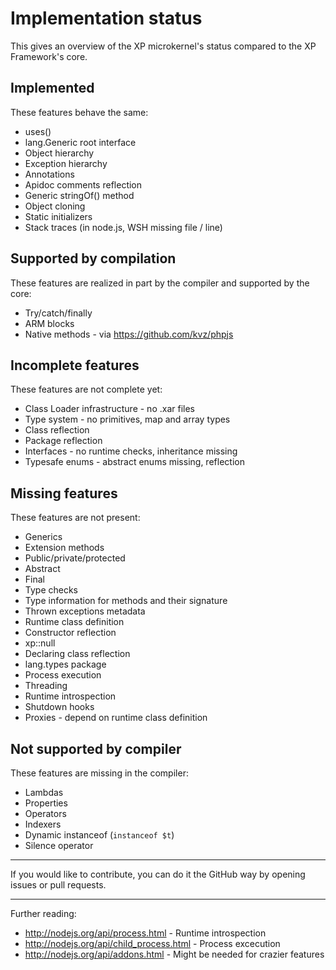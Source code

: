 Implementation status
=====================
This gives an overview of the XP microkernel's status compared to the
XP Framework's core.

Implemented
-----------
These features behave the same:

* uses()
* lang.Generic root interface
* Object hierarchy
* Exception hierarchy
* Annotations
* Apidoc comments reflection
* Generic stringOf() method
* Object cloning
* Static initializers
* Stack traces (in node.js, WSH missing file / line)

Supported by compilation
------------------------
These features are realized in part by the compiler and supported by the core:

* Try/catch/finally
* ARM blocks
* Native methods - via https://github.com/kvz/phpjs

Incomplete features
-------------------
These features are not complete yet:

* Class Loader infrastructure - no .xar files
* Type system - no primitives, map and array types
* Class reflection
* Package reflection
* Interfaces - no runtime checks, inheritance missing
* Typesafe enums - abstract enums missing, reflection

Missing features
----------------
These features are not present:

* Generics
* Extension methods
* Public/private/protected
* Abstract
* Final
* Type checks
* Type information for methods and their signature
* Thrown exceptions metadata
* Runtime class definition
* Constructor reflection
* xp::null
* Declaring class reflection
* lang.types package
* Process execution
* Threading
* Runtime introspection
* Shutdown hooks
* Proxies - depend on runtime class definition

Not supported by compiler
-------------------------
These features are missing in the compiler:

* Lambdas
* Properties
* Operators
* Indexers
* Dynamic instanceof (`instanceof $t`)
* Silence operator

* * *

If you would like to contribute, you can do it the GitHub way by opening
issues or pull requests.

* * *

Further reading:

* http://nodejs.org/api/process.html - Runtime introspection
* http://nodejs.org/api/child_process.html - Process excecution
* http://nodejs.org/api/addons.html - Might be needed for crazier features

